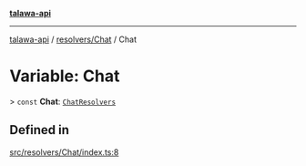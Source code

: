 [**talawa-api**](../../../README.md)

***

[talawa-api](../../../modules.md) / [resolvers/Chat](../README.md) / Chat

# Variable: Chat

\> `const` **Chat**: [`ChatResolvers`](../../../types/generatedGraphQLTypes/type-aliases/ChatResolvers.md)

## Defined in

[src/resolvers/Chat/index.ts:8](https://github.com/PalisadoesFoundation/talawa-api/blob/039b0f127fb8caa46d57186ab4b3bb27fe150903/src/resolvers/Chat/index.ts#L8)
